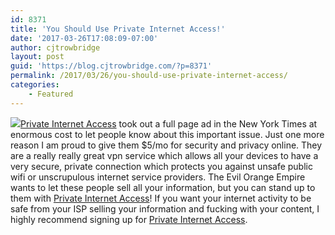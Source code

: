 ```yaml
---
id: 8371
title: 'You Should Use Private Internet Access!'
date: '2017-03-26T17:08:09-07:00'
author: cjtrowbridge
layout: post
guid: 'https://blog.cjtrowbridge.com/?p=8371'
permalink: /2017/03/26/you-should-use-private-internet-access/
categories:
    - Featured
---
```


[![](https://blog.cjtrowbridge.com/wp-content/uploads/2017/03/pia-1-1.jpg)Private Internet Access](https://www.privateinternetaccess.com/pages/buy-vpn/trowbridge) took out a full page ad in the New York Times at enormous cost to let people know about this important issue. Just one more reason I am proud to give them $5/mo for security and privacy online. They are a really really great vpn service which allows all your devices to have a very secure, private connection which protects you against unsafe public wifi or unscrupulous internet service providers. The Evil Orange Empire wants to let these people sell all your information, but you can stand up to them with [Private Internet Access](https://www.privateinternetaccess.com/pages/buy-vpn/trowbridge)! If you want your internet activity to be safe from your ISP selling your information and fucking with your content, I highly recommend signing up for [Private Internet Access](https://www.privateinternetaccess.com/pages/buy-vpn/trowbridge).